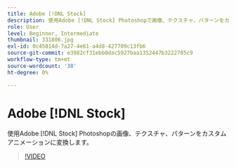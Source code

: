 ```yaml
---
title: Adobe [!DNL Stock]
description: 使用Adobe [!DNL Stock] Photoshopで画像、テクスチャ、パターンをカスタムアニメーションに
role: User
level: Beginner, Intermediate
thumbnail: 331806.jpg
exl-id: 0c45814d-7a27-4e61-a4d8-427709c13fb6
source-git-commit: e3982cf31ebb0dac5927baa1352447b3222785c9
workflow-type: tm+mt
source-wordcount: '38'
ht-degree: 0%

---
```


# Adobe [!DNL Stock]

使用Adobe [!DNL Stock] Photoshopの画像、テクスチャ、パターンをカスタムアニメーションに変換します。

>[!VIDEO](https://video.tv.adobe.com/v/331806?hidetitle=true)
